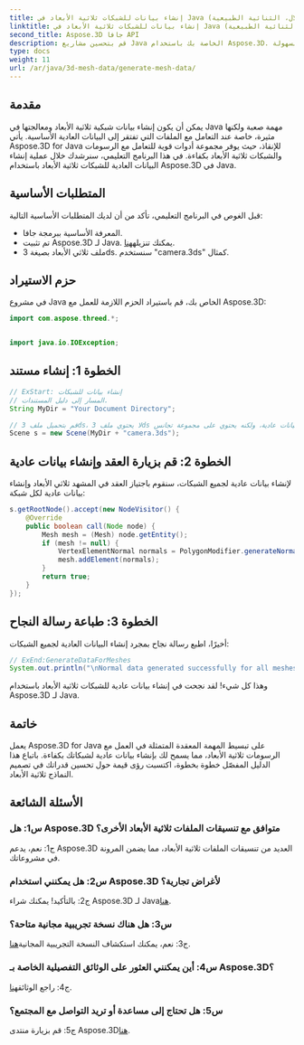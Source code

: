 ```yaml
---
title: إنشاء بيانات للشبكات ثلاثية الأبعاد في Java (الطبيعية، الظلال، الثنائية الطبيعية)
linktitle: إنشاء بيانات للشبكات ثلاثية الأبعاد في Java (الطبيعية، الظلال، الثنائية الطبيعية)
second_title: Aspose.3D جافا API
description: قم بتحسين مشاريع Java الخاصة بك باستخدام Aspose.3D. اتبع البرنامج التعليمي الخاص بنا لإنشاء بيانات عادية للشبكات ثلاثية الأبعاد دون عناء. انغمس في الرسومات ثلاثية الأبعاد بسهولة.
type: docs
weight: 11
url: /ar/java/3d-mesh-data/generate-mesh-data/
---
```

## مقدمة

يمكن أن يكون إنشاء بيانات شبكية ثلاثية الأبعاد ومعالجتها في Java مهمة صعبة ولكنها مثيرة، خاصة عند التعامل مع الملفات التي تفتقر إلى البيانات العادية الأساسية. يأتي Aspose.3D for Java للإنقاذ، حيث يوفر مجموعة أدوات قوية للتعامل مع الرسومات والشبكات ثلاثية الأبعاد بكفاءة. في هذا البرنامج التعليمي، سنرشدك خلال عملية إنشاء البيانات العادية للشبكات ثلاثية الأبعاد باستخدام Aspose.3D في Java.

## المتطلبات الأساسية

قبل الغوص في البرنامج التعليمي، تأكد من أن لديك المتطلبات الأساسية التالية:

- المعرفة الأساسية ببرمجة جافا.
-  تم تثبيت Aspose.3D لـ Java. يمكنك تنزيله[هنا](https://releases.aspose.com/3d/java/).
- ملف ثلاثي الأبعاد بصيغة 3ds. سنستخدم "camera.3ds" كمثال.

## حزم الاستيراد

في مشروع Java الخاص بك، قم باستيراد الحزم اللازمة للعمل مع Aspose.3D:

```java
import com.aspose.threed.*;


import java.io.IOException;
```

## الخطوة 1: إنشاء مستند

```java
// ExStart: إنشاء بيانات للشبكات
// المسار إلى دليل المستندات.
String MyDir = "Your Document Directory";

// قم بتحميل ملف 3ds، لا يحتوي ملف 3ds على بيانات عادية، ولكنه يحتوي على مجموعة تجانس
Scene s = new Scene(MyDir + "camera.3ds");
```

## الخطوة 2: قم بزيارة العقد وإنشاء بيانات عادية

لإنشاء بيانات عادية لجميع الشبكات، سنقوم باجتياز العقد في المشهد ثلاثي الأبعاد وإنشاء بيانات عادية لكل شبكة:

```java
s.getRootNode().accept(new NodeVisitor() {
    @Override
    public boolean call(Node node) {
        Mesh mesh = (Mesh) node.getEntity();
        if (mesh != null) {
            VertexElementNormal normals = PolygonModifier.generateNormal(mesh);
            mesh.addElement(normals);
        }
        return true;
    }
});
```

## الخطوة 3: طباعة رسالة النجاح

أخيرًا، اطبع رسالة نجاح بمجرد إنشاء البيانات العادية لجميع الشبكات:

```java
// ExEnd:GenerateDataForMeshes
System.out.println("\nNormal data generated successfully for all meshes.");
```

وهذا كل شيء! لقد نجحت في إنشاء بيانات عادية للشبكات ثلاثية الأبعاد باستخدام Aspose.3D لـ Java.

## خاتمة

يعمل Aspose.3D for Java على تبسيط المهمة المعقدة المتمثلة في العمل مع الرسومات ثلاثية الأبعاد، مما يسمح لك بإنشاء بيانات عادية لشبكاتك بكفاءة. باتباع هذا الدليل المفصّل خطوة بخطوة، اكتسبت رؤى قيمة حول تحسين قدراتك في تصميم النماذج ثلاثية الأبعاد.

## الأسئلة الشائعة

### س1: هل Aspose.3D متوافق مع تنسيقات الملفات ثلاثية الأبعاد الأخرى؟

ج1: نعم، يدعم Aspose.3D العديد من تنسيقات الملفات ثلاثية الأبعاد، مما يضمن المرونة في مشروعاتك.

### س2: هل يمكنني استخدام Aspose.3D لأغراض تجارية؟

 ج2: بالتأكيد! يمكنك شراء Aspose.3D لـ Java[هنا](https://purchase.aspose.com/buy).

### س3: هل هناك نسخة تجريبية مجانية متاحة؟

 ج3: نعم، يمكنك استكشاف النسخة التجريبية المجانية[هنا](https://releases.aspose.com/).

### س4: أين يمكنني العثور على الوثائق التفصيلية الخاصة بـ Aspose.3D؟

 ج4: راجع الوثائق[هنا](https://reference.aspose.com/3d/java/).

### س5: هل تحتاج إلى مساعدة أو تريد التواصل مع المجتمع؟

 ج5: قم بزيارة منتدى Aspose.3D[هنا](https://forum.aspose.com/c/3d/18).